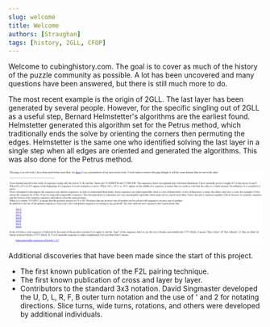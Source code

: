 ```yaml
---
slug: welcome
title: Welcome
authors: [Straughan]
tags: [history, 2GLL, CFOP]
---
```


Welcome to cubinghistory.com. The goal is to cover as much of the history of the puzzle community as possible. A lot has been uncovered and many questions have been answered, but there is still much more to do.

The most recent example is the origin of 2GLL. The last layer has been generated by several people. However, for the specific singling out of 2GLL as a useful step, Bernard Helmstetter's algorithms are the earliest found. Helmstetter generated this algorithm set for the Petrus method, which traditionally ends the solve by orienting the corners then permuting the edges. Helmstetter is the same one who identified solving the last layer in a single step when all edges are oriented and generated the algorithms. This was also done for the Petrus method.

![Helmstetter 2GLL](./Helmstetter.png)

Additional discoveries that have been made since the start of this project.

- The first known publication of the F2L pairing technique.
- The first known publication of cross and layer by layer.
- Contributors to the standard 3x3 notation. David Singmaster developed the U, D, L, R, F, B outer turn notation and the use of ' and 2 for notating directions. Slice turns, wide turns, rotations, and others were developed by additional individuals.